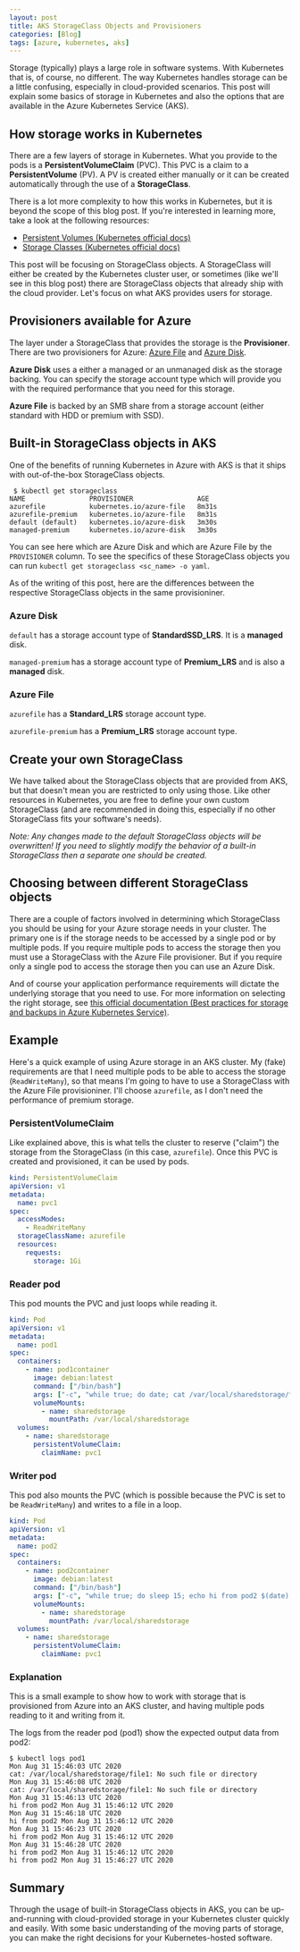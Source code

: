 ```yaml
---
layout: post
title: AKS StorageClass Objects and Provisioners
categories: [Blog]
tags: [azure, kubernetes, aks]
---
```


Storage (typically) plays a large role in software systems. With Kubernetes that is, of course, no different. The way Kubernetes handles storage can be a little confusing, especially in cloud-provided scenarios. This post will explain some basics of storage in Kubernetes and also the options that are available in the Azure Kubernetes Service (AKS).

## How storage works in Kubernetes

There are a few layers of storage in Kubernetes. What you provide to the pods is a **PersistentVolumeClaim** (PVC). This PVC is a claim to a **PersistentVolume** (PV). A PV is created either manually or it can be created automatically through the use of a **StorageClass**.

There is a lot more complexity to how this works in Kubernetes, but it is beyond the scope of this blog post. If you're interested in learning more, take a look at the following resources:

- [Persistent Volumes (Kubernetes official docs)](https://kubernetes.io/docs/concepts/storage/persistent-volumes/)
- [Storage Classes (Kubernetes official docs)](https://kubernetes.io/docs/concepts/storage/storage-classes/)

This post will be focusing on StorageClass objects. A StorageClass will either be created by the Kubernetes cluster user, or sometimes (like we'll see in this blog post) there are StorageClass objects that already ship with the cloud provider. Let's focus on what AKS provides users for storage.

## Provisioners available for Azure

The layer under a StorageClass that provides the storage is the **Provisioner**. There are two provisioners for Azure: [Azure File](https://kubernetes.io/docs/concepts/storage/storage-classes/#azure-file) and [Azure Disk](https://kubernetes.io/docs/concepts/storage/storage-classes/#azure-disk).

**Azure Disk** uses a either a managed or an unmanaged disk as the storage backing. You can specify the storage account type which will provide you with the required performance that you need for this storage.

**Azure File** is backed by an SMB share from a storage account (either standard with HDD or premium with SSD).

## Built-in StorageClass objects in AKS

One of the benefits of running Kubernetes in Azure with AKS is that it ships with out-of-the-box StorageClass objects.

```
 $ kubectl get storageclass
NAME                PROVISIONER                AGE
azurefile           kubernetes.io/azure-file   8m31s
azurefile-premium   kubernetes.io/azure-file   8m31s
default (default)   kubernetes.io/azure-disk   3m30s
managed-premium     kubernetes.io/azure-disk   3m30s
```

You can see here which are Azure Disk and which are Azure File by the `PROVISIONER` column. To see the specifics of these StorageClass objects you can run `kubectl get storageclass <sc_name> -o yaml`.

As of the writing of this post, here are the differences between the respective StorageClass objects in the same provisioniner.

### Azure Disk

`default` has a storage account type of **StandardSSD_LRS**. It is a **managed** disk.

`managed-premium` has a storage account type of **Premium_LRS** and is also a **managed** disk.

### Azure File

`azurefile` has a **Standard_LRS** storage account type.

`azurefile-premium` has a **Premium_LRS** storage account type.

## Create your own StorageClass

We have talked about the StorageClass objects that are provided from AKS, but that doesn't mean you are restricted to only using those. Like other resources in Kubernetes, you are free to define your own custom StorageClass (and are recommended in doing this, especially if no other StorageClass fits your software's needs).

*Note: Any changes made to the default StorageClass objects will be overwritten! If you need to slightly modify the behavior of a built-in StorageClass then a separate one should be created.*

## Choosing between different StorageClass objects

There are a couple of factors involved in determining which StorageClass you should be using for your Azure storage needs in your cluster. The primary one is if the storage needs to be accessed by a single pod or by multiple pods. If you require multiple pods to access the storage then you must use a StorageClass with the Azure File provisioner. But if you require only a single pod to access the storage then you can use an Azure Disk.

And of course your application performance requirements will dictate the underlying storage that you need to use. For more information on selecting the right storage, see [this official documentation (Best practices for storage and backups in Azure Kubernetes Service)](https://docs.microsoft.com/en-us/azure/aks/operator-best-practices-storage).

## Example

Here's a quick example of using Azure storage in an AKS cluster. My (fake) requirements are that I need multiple pods to be able to access the storage (`ReadWriteMany`), so that means I'm going to have to use a StorageClass with the Azure File provisioniner. I'll choose `azurefile`, as I don't need the performance of premium storage.

### PersistentVolumeClaim

Like explained above, this is what tells the cluster to reserve ("claim") the storage from the StorageClass (in this case, `azurefile`). Once this PVC is created and provisioned, it can be used by pods.

```yaml
kind: PersistentVolumeClaim
apiVersion: v1
metadata:
  name: pvc1
spec:
  accessModes:
    - ReadWriteMany
  storageClassName: azurefile
  resources:
    requests:
      storage: 1Gi
```

### Reader pod

This pod mounts the PVC and just loops while reading it.

```yaml
kind: Pod
apiVersion: v1
metadata:
  name: pod1
spec:
  containers:
    - name: pod1container
      image: debian:latest
      command: ["/bin/bash"]
      args: ["-c", "while true; do date; cat /var/local/sharedstorage/file1; sleep 5; done"]
      volumeMounts:
        - name: sharedstorage
          mountPath: /var/local/sharedstorage
  volumes:
    - name: sharedstorage
      persistentVolumeClaim:
        claimName: pvc1
```

### Writer pod

This pod also mounts the PVC (which is possible because the PVC is set to be `ReadWriteMany`) and writes to a file in a loop.

```yaml
kind: Pod
apiVersion: v1
metadata:
  name: pod2
spec:
  containers:
    - name: pod2container
      image: debian:latest
      command: ["/bin/bash"]
      args: ["-c", "while true; do sleep 15; echo hi from pod2 $(date) >> /var/local/sharedstorage/file1; done"]
      volumeMounts:
        - name: sharedstorage
          mountPath: /var/local/sharedstorage
  volumes:
    - name: sharedstorage
      persistentVolumeClaim:
        claimName: pvc1
```

### Explanation

This is a small example to show how to work with storage that is provisioned from Azure into an AKS cluster, and having multiple pods reading to it and writing from it.

The logs from the reader pod (pod1) show the expected output data from pod2:

```
$ kubectl logs pod1
Mon Aug 31 15:46:03 UTC 2020
cat: /var/local/sharedstorage/file1: No such file or directory
Mon Aug 31 15:46:08 UTC 2020
cat: /var/local/sharedstorage/file1: No such file or directory
Mon Aug 31 15:46:13 UTC 2020
hi from pod2 Mon Aug 31 15:46:12 UTC 2020
Mon Aug 31 15:46:18 UTC 2020
hi from pod2 Mon Aug 31 15:46:12 UTC 2020
Mon Aug 31 15:46:23 UTC 2020
hi from pod2 Mon Aug 31 15:46:12 UTC 2020
Mon Aug 31 15:46:28 UTC 2020
hi from pod2 Mon Aug 31 15:46:12 UTC 2020
hi from pod2 Mon Aug 31 15:46:27 UTC 2020
```

## Summary

Through the usage of built-in StorageClass objects in AKS, you can be up-and-running with cloud-provided storage in your Kubernetes cluster quickly and easily. With some basic understanding of the moving parts of storage, you can make the right decisions for your Kubernetes-hosted software.
